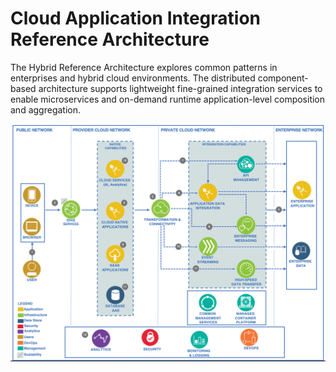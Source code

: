 # Cloud Application Integration Reference Architecture

The Hybrid Reference Architecture explores common patterns in enterprises and hybrid cloud environments. The distributed component-based architecture supports lightweight fine-grained integration services to enable microservices and on-demand runtime application-level composition and aggregation.

![Ref Architecture](img/hybrid-ref-arch.png)